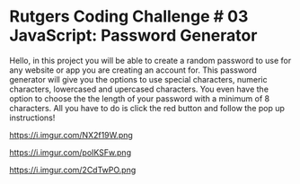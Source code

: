 # Rutgers Coding Challenge # 03 JavaScript: Password Generator

Hello, in this project you will be able to create a random password to use for any website or app you are creating an account for. This password generator will give you the options to use special characters, numeric characters, lowercased and upercased characters. You even have the option to choose the the length of your password with a minimum of 8 characters. All you have to do is click the red button and follow the pop up instructions!

https://i.imgur.com/NX2f19W.png

https://i.imgur.com/poIKSFw.png

https://i.imgur.com/2CdTwPO.png
